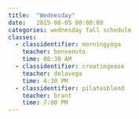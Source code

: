 ```yaml
---
title:  "Wednesday"
date:   2015-08-05 00:00:00
categories: wednesday fall schedule
classes:
  - classidentifier: morningyoga
    teacher: benvenuto
    time: 08:30 AM
  - classidentifier: creatingease
    teacher: delavega
    time: 4:30 PM
  - classidentifier: pilatesblend
    teacher: brant
    time: 7:00 PM
---
```

